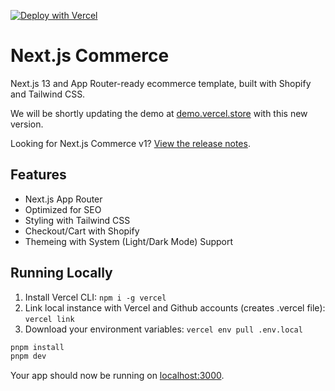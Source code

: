 [![Deploy with Vercel](https://vercel.com/button)](https://vercel.com/new/clone?repository-url=https%3A%2F%2Fgithub.com%2Fvercel%2Fcommerce&project-name=commerce&repo-name=commerce&demo-title=Next.js%20Commerce&demo-url=https%3A%2F%2Fdemo.vercel.store&demo-image=https%3A%2F%2Fbigcommerce-demo-asset-ksvtgfvnd.vercel.app%2Fbigcommerce.png&env=SHOPIFY_STOREFRONT_ACCESS_TOKEN,SHOPIFY_STORE_DOMAIN,SHOPIFY_REVALIDATION_TOKEN)

# Next.js Commerce

Next.js 13 and App Router-ready ecommerce template, built with Shopify and Tailwind CSS.

We will be shortly updating the demo at [demo.vercel.store](https://demo.vercel.store/) with this new version.

Looking for Next.js Commerce v1? [View the release notes](https://github.com/vercel/commerce/releases/tag/v1).

## Features

- Next.js App Router
- Optimized for SEO
- Styling with Tailwind CSS
- Checkout/Cart with Shopify
- Themeing with System (Light/Dark Mode) Support

## Running Locally

1. Install Vercel CLI: `npm i -g vercel`
2. Link local instance with Vercel and Github accounts (creates .vercel file): `vercel link`
3. Download your environment variables: `vercel env pull .env.local`


```bash
pnpm install
pnpm dev
```

Your app should now be running on [localhost:3000](http://localhost:3000/).
